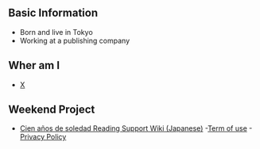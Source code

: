 ## Basic Information
- Born and live in Tokyo
- Working at a publishing company
## Wher am I
- [X](https://x.com/analekt/)
## Weekend Project
- [Cien años de soledad Reading Support Wiki (Japanese)](http://macondo.wiki/)
 -[Term of use](https://macondowiki.notion.site/194b31d4e99680509d75c1b91d83b80f?pvs=25)
 -[Privacy Policy](https://macondowiki.notion.site/194b31d4e99680fcab77ed3db9c1238a?pvs=25) 
